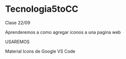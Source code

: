 # Tecnologia5toCC


Clase 22/09

Aprenderemos a como agregar iconos a una pagina web

USAREMOS

Material Icons de Google
VS Code
